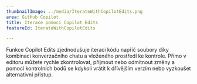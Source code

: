 ```yaml
---
thumbnailImage: ../media/IterateWithCopilotEdits.png
area: GitHub Copilot
title: Iterace pomocí Copilot Edits
featureId: IterateWithCopilotEdits

---
```



Funkce Copilot Edits zjednodušuje iteraci kódu napříč soubory díky kombinaci konverzačního chatu a vloženého prostředí ke kontrole. Přímo v editoru můžete rychle zkontrolovat, přijmout nebo odmítnout změny a pomocí kontrolních bodů se kdykoli vrátit k dřívějším verzím nebo vyzkoušet alternativní přístup.

